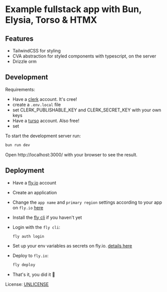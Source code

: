 # Example fullstack app with Bun, Elysia, Torso & HTMX

## Features

- TailwindCSS for styling
- CVA abstraction for styled components with typescript, on the server
- Drizzle orm

## Development

Requirements:

- Have a [clerk](https://clerk.com) account. It's cree!
- create a `.env.local` file
- set CLERK_PUBLISHABLE_KEY and CLERK_SECRET_KEY with your own keys
- Have a [turso](https://turso.io) account. Also free!
- set

To start the development server run:

```bash
bun run dev
```

Open http://localhost:3000/ with your browser to see the result.

## Deployment

- Have a [fly.io](https://fly.io) account
- Create an application
- Change the `app name` and `primary region` settings according to your app on `fly.io` [here](/fly.toml)
- Install the [fly cli](https://fly.io/docs/hands-on/install-flyctl/) if you haven't yet
- Login with the `fly cli`:

  ```bash
  fly auth login
  ```

- Set up your env variables as secrets on fly.io. [details here](https://fly.io/docs/reference/secrets/#set-secrets)

- Deploy to `fly.io`:

  ```bash
  fly deploy
  ```

- That's it, you did it 🎉

License: [UNLICENSE](/LICENSE.md)
